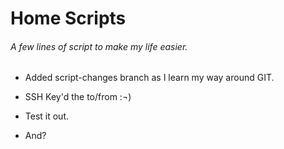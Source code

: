 # Home Scripts

###### A few lines of script to make my life easier.

+ Added script-changes branch as I learn my way around GIT.

+ SSH Key'd the to/from :¬)

 + Test it out.
 + And?
